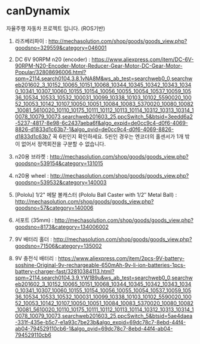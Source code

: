 # canDynamix
자율주행 자동차 프로젝트 입니다. (ROS기반)


1. 라즈베리파이  : http://mechasolution.com/shop/goods/goods_view.php?goodsno=329559&category=046001

2. DC 6V 90RPM n20 (encoder) : https://www.aliexpress.com/item/DC-6V-90RPM-N20-Encoder-Motor-Reducer-Gear-Motor-DC-Gear-Motor-Popular/32808696006.html?spm=2114.search0104.3.8.1vNA8M&ws_ab_test=searchweb0_0,searchweb201602_3_10152_10065_10151_10068_10344_10345_10342_10343_10340_10341_10307_10060_10155_10154_10056_10055_10054_10537_10059_10536_10534_10533_10532_100031_10099_10338_10103_10102_5590020_10052_10053_10142_10107_10050_10051_10084_10083_5370020_10080_10082_10081_5610020_10110_10175_10111_10112_10113_10114_10312_10313_10314_10078_10079_10073,searchweb201603_25,ppcSwitch_5&btsid=3eedd6a2-5237-4817-8e98-6c2437aeba6f&algo_expid=de0cc9c4-d0f6-4069-8826-d1833d1c63b7-1&algo_pvid=de0cc9c4-d0f6-4069-8826-d1833d1c63b7
   꼭 6핀인지 확인하세요. 5핀인 경우는 엔코더의 홀센서가 1개 밖이 없어서 정역회전을 구분할 수 없습니다.
   
3. n20용 브라켓 : http://mechasolution.com/shop/goods/goods_view.php?goodsno=539154&category=131015

4. n20용 wheel : http://mechasolution.com/shop/goods/goods_view.php?goodsno=539532&category=140003

5. [Pololu] 1/2" 메탈 볼캐스터 (Pololu Ball Caster with 1/2″ Metal Ball) : http://mechasolution.com/shop/goods/goods_view.php?goodsno=57&category=140006

6. 서포트 (35mm) :  http://mechasolution.com/shop/goods/goods_view.php?goodsno=8173&category=134006002

7. 9V 배터리 홀더 : http://mechasolution.com/shop/goods/goods_view.php?goodsno=71506&category=135002

8. 9V 충전식 배터리 : https://www.aliexpress.com/item/2pcs-9V-battery-soshine-Original-9v-rechargeable-650mAh-9v-li-ion-batteries-1pcs-battery-charger-fast/32810384113.html?spm=2114.search0104.3.9.YW1B9u&ws_ab_test=searchweb0_0,searchweb201602_3_10152_10065_10151_10068_10344_10345_10342_10343_10340_10341_10307_10060_10155_10154_10056_10055_10054_10537_10059_10536_10534_10533_10532_100031_10099_10338_10103_10102_5590020_10052_10053_10142_10107_10050_10051_10084_10083_5370020_10080_10082_10081_5610020_10110_10175_10111_10112_10113_10114_10312_10313_10314_10078_10079_10073,searchweb201603_25,ppcSwitch_5&btsid=5ae4daea-331f-435e-b5c7-e1a93c7be23b&algo_expid=69dc78c7-8ebd-44f4-ab04-794529110cb6-1&algo_pvid=69dc78c7-8ebd-44f4-ab04-794529110cb6
